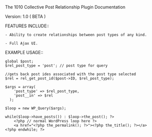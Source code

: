 The 1010 Collective Post Relationship Plugin Documentation

Version: 1.0 ( BETA )

FEATURES INCLUDE::

    - Ability to create relationships between post types of any kind.
    
    - Full Ajax UI.


EXAMPLE USAGE::

    global $post;
    $rel_post_type = 'post'; // post type for query
    
    //gets back post ides associated with the post type selected
    $rel = rel_get_post_id($post->ID, $rel_post_type); 
                            
    $args = array(
        'post_type' => $rel_post_type,
        'post__in' => $rel
      );
                            
    $loop = new WP_Query($args);
                            
    while($loop->have_posts()) : $loop->the_post(); ?>
        <?php // normal WordPress loop here ?>
        <a href="<?php the_permalink(); ?>"><?php the_title(); ?></a>
    <?php endwhile; ?>